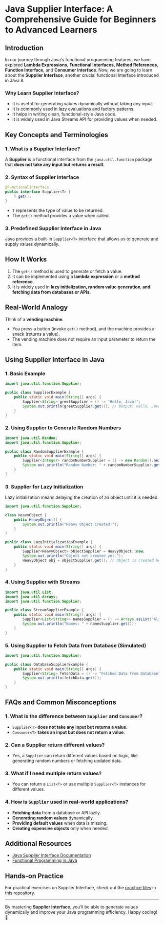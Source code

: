 # Java Supplier Interface: A Comprehensive Guide for Beginners to Advanced Learners

## Introduction

In our journey through Java's functional programming features, we have explored **Lambda Expressions**, **Functional Interfaces**, **Method References**, **Function Interface**, and **Consumer Interface**. Now, we are going to learn about the **Supplier Interface**, another crucial functional interface introduced in Java 8.

### Why Learn Supplier Interface?
- It is useful for generating values dynamically without taking any input.
- It is commonly used in lazy evaluations and factory patterns.
- It helps in writing clean, functional-style Java code.
- It is widely used in Java Streams API for providing values when needed.

## Key Concepts and Terminologies

### 1. What is a Supplier Interface?
A **Supplier** is a functional interface from the `java.util.function` package that **does not take any input but returns a result**.

### 2. Syntax of Supplier Interface
```java
@FunctionalInterface
public interface Supplier<T> {
    T get();
}
```
- `T` represents the type of value to be returned.
- The `get()` method provides a value when called.

### 3. Predefined Supplier Interface in Java
Java provides a built-in `Supplier<T>` interface that allows us to generate and supply values dynamically.

## How It Works
1. The `get()` method is used to generate or fetch a value.
2. It can be implemented using a **lambda expression** or a **method reference**.
3. It is widely used in **lazy initialization, random value generation, and fetching data from databases or APIs**.

## Real-World Analogy
Think of a **vending machine**.
- You press a button (invoke `get()` method), and the machine provides a snack (returns a value).
- The vending machine does not require an input parameter to return the item.

## Using Supplier Interface in Java

### 1. Basic Example
```java
import java.util.function.Supplier;

public class SupplierExample {
    public static void main(String[] args) {
        Supplier<String> greetSupplier = () -> "Hello, Java!";
        System.out.println(greetSupplier.get()); // Output: Hello, Java!
    }
}
```

### 2. Using Supplier to Generate Random Numbers
```java
import java.util.Random;
import java.util.function.Supplier;

public class RandomSupplierExample {
    public static void main(String[] args) {
        Supplier<Integer> randomNumberSupplier = () -> new Random().nextInt(100);
        System.out.println("Random Number: " + randomNumberSupplier.get());
    }
}
```

### 3. Supplier for Lazy Initialization
Lazy initialization means delaying the creation of an object until it is needed.
```java
import java.util.function.Supplier;

class HeavyObject {
    public HeavyObject() {
        System.out.println("Heavy Object Created!");
    }
}

public class LazyInitializationExample {
    public static void main(String[] args) {
        Supplier<HeavyObject> objectSupplier = HeavyObject::new;
        System.out.println("Object not created yet.");
        HeavyObject obj = objectSupplier.get(); // Object is created here
    }
}
```

### 4. Using Supplier with Streams
```java
import java.util.List;
import java.util.Arrays;
import java.util.function.Supplier;

public class StreamSupplierExample {
    public static void main(String[] args) {
        Supplier<List<String>> namesSupplier = () -> Arrays.asList("Alice", "Bob", "Charlie");
        System.out.println("Names: " + namesSupplier.get());
    }
}
```

### 5. Using Supplier to Fetch Data from Database (Simulated)
```java
import java.util.function.Supplier;

public class DatabaseSupplierExample {
    public static void main(String[] args) {
        Supplier<String> fetchData = () -> "Fetched Data from Database";
        System.out.println(fetchData.get());
    }
}
```

## FAQs and Common Misconceptions

### 1. What is the difference between `Supplier` and `Consumer`?
- `Supplier<T>` **does not take any input but returns a value**.
- `Consumer<T>` **takes an input but does not return a value**.

### 2. Can a Supplier return different values?
- Yes, a `Supplier` can return different values based on logic, like generating random numbers or fetching updated data.

### 3. What if I need multiple return values?
- You can return a `List<T>` or use multiple `Supplier<T>` instances for different values.

### 4. How is `Supplier` used in real-world applications?
- **Fetching data** from a database or API lazily.
- **Generating random values** dynamically.
- **Providing default values** when data is missing.
- **Creating expensive objects** only when needed.

## Additional Resources
- [Java Supplier Interface Documentation](https://docs.oracle.com/javase/8/docs/api/java/util/function/Supplier.html)
- [Functional Programming in Java](https://www.baeldung.com/java-8-functional-interfaces)

## Hands-on Practice
For practical exercises on Supplier Interface, check out the [practice files](./path-to-practice-folder/) in this repository.

---
By mastering **Supplier Interface**, you’ll be able to generate values dynamically and improve your Java programming efficiency. Happy coding! 🚀

